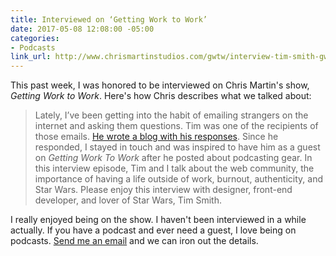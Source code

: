 ```yaml
---
title: Interviewed on ‘Getting Work to Work’
date: 2017-05-08 12:08:00 -05:00
categories:
- Podcasts
link_url: http://www.chrismartinstudios.com/gwtw/interview-tim-smith-gwtw56/
---
```


This past week, I was honored to be interviewed on Chris Martin's show, *Getting Work to Work*. Here's how Chris describes what we talked about:

> Lately, I’ve been getting into the habit of emailing strangers on the internet and asking them questions. Tim was one of the recipients of those emails. [He wrote a blog with his responses](http://www.chrismartinstudios.com/gwtw/interview-tim-smith-gwtw56/). Since he responded, I stayed in touch and was inspired to have him as a guest on *Getting Work To Work* after he posted about podcasting gear. In this interview episode, Tim and I talk about the web community, the importance of having a life outside of work, burnout, authenticity, and Star Wars. Please enjoy this interview with designer, front-end developer, and lover of Star Wars, Tim Smith.

I really enjoyed being on the show. I haven't been interviewed in a while actually. If you have a podcast and ever need a guest, I love being on podcasts. [Send me an email](mailto:smith@ttimsmith.com) and we can iron out the details.
